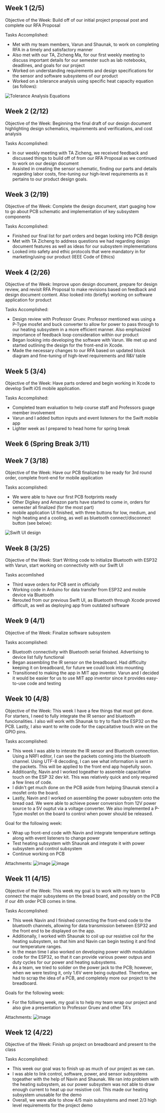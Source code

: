 ## Week 1 (2/5)
Objective of the Week: Build off of our initial project proposal post and complete our RFA Proposal

Tasks Accomplished:
- Met with my team members, Varun and Shaunak, to work on completing RFA in a timely and satisfactory manner
- Also met with our TA, Zicheng Ma, for our first weekly meeting to discuss important details for our semester such as lab notebooks, deadlines, and goals for our project
- Worked on understanding requirements and design specifications for the sensor and software subsystems of our product
- Worked on a tolerance analysis using specific heat capacity equation (as follows):

![Tolerance Analysis Equations](tolanalysis)

## Week 2 (2/12)

Objective of the Week: Beginning the final draft of our design document highlighting design schematics, requirements and verifications, and cost analysis 

Tasks Accomplished:
- In our weekly meeting with TA Zicheng, we received feedback and discussed things to build off of from our RFA Proposal as we continued to work on our design document
- Assisted in creating the sensor schematic, finding our parts and details regarding labor costs, fine-tuning our high-level requirements as it pertains to our product design goals.

## Week 3 (2/19)
Objective of the Week: Complete the design document, start guaging how to go about PCB schematic and implementation of key subsystem components

Tasks Accomplished:
- Finished our final list for part orders and began looking into PCB design
- Met with TA Zicheng to address questions we had regarding design document features as well as ideas for our subsystem implementations
- Looked into safety and ethic protocols that were mandatory in for marketing/using our product (IEEE Code of Ethics)

## Week 4 (2/26)
Objective of the Week: Improve upon design document, prepare for design review, and revisit RFA Proposal to make revisions based on feedback and design document content. Also looked into (briefly) working on software application for product

Tasks Accomplished:
- Design review with Professor Gruev. Professor mentioned was using a P-Type mosfet and buck converter to allow for power to pass through to our heating subsystem in a more efficient manner. Also emphasized importance of feedback loop consideration within our product 
- Began looking into developing the software with Varun. We met up and started outlining the design for the front-end in Xcode.
- Made the necessary changes to our RFA based on updated block diagram and fine-tuning of high-level requirements and R&V table
  
## Week 5 (3/4)
Objective of the Week: Have parts ordered and begin working in Xcode to develop Swift iOS mobile application.

Tasks Accomplished:
- Completed team evaluation to help course staff and Professors guage member involvement
- Varun and I added button inputs and event listeners for the Swift mobile app
- Lighter week as I prepared to head home for spring break

## Week 6 (Spring Break 3/11)

## Week 7 (3/18)
Objective of the Week: Have our PCB finalized to be ready for 3rd round order, complete front-end for mobile application

Tasks accomplished:
- We were able to have our first PCB footprints ready
- Other Digikey and Amazon parts have started to come in, orders for semester all finalized (for the most part)
- mobile application UI finished, with three buttons for low, medium, and high heating and a cooling, as well as bluetooth connect/disconnect button (see below):
  
![Swift UI design](swiftui.png)

## Week 8 (3/25)
Objective of the Week: Start Writing code to initialize Bluetooth with ESP32 with Varun, start working on connectivity with our Swift UI

Tasks accomlished
- Third wave orders for PCB sent in officially
- Working code in Arduino for data transfer from ESP32 and mobile device via Bluetooth
- Rerouted from our previous Swift UI, as Bluetooth through Xcode proved difficult, as well as deploying app from outdated software


## Week 9 (4/1)
Objective of the Week: Finalize software subsystem

Tasks accomplished:
- Bluetooth connectivity with Bluetooth serial finished. Advertising to device list fully functional
- Began assembling the IR sensor on the breadboard. Had difficulty keeping it on breadboard, for future we could look into mounting
- Transitioned to making the app in MIT app inventor. Varun and I decided it would be easier for us to use MIT app inventor since it provides easy-to-use code and testing

  


## Week 10 (4/8)
Objective of the Week: This week I have a few things that must get done. For starters, I need to fully integrate the IR sensor and bluetooth funcionalities. I also will work with Shaunak to try to flash the ESP32 on the PCB. Lastly, I also want to write code for the capcaitative touch wire on the GPIO pins. 

Tasks accomplished:
- This week I was able to interate the IR sensor and Bluetooth connection. Using a NRFI editor, I can see the packets coming into the bluetooth channel. Using UTF-8 decoding, I can see what information is sent in the packets. This will be applied to the front end app hopefully soon.
- Additioanlly, Navin and I worked togeather to assemble capacitative touch on the ESP 32 dev kit. This was relatively quick and only required a few lines of code.
- I didn't get much done on the PCB aside from helping Shaunak stencil a mosfet onto the board.
- Lastly, Navin and I worked on assembling the power subsystem onto the bread oad. We were able to achieve power conversion from 12V power source to a 5V ouptut via a voltage converter. We also implemented a P-Type mosfet on the board to control when power should be released. 

Goal for the following week:
- Wrap up front-end code with Navin and integrate temperature settings along with event listeners to change power
- Test heating subsystem with Shaunak and integrate it with power subsystem and control subsystem
- Continue working on PCB

Attachments:
![image](https://github.com/fadnis-shaunak28/ECE-445-Notebooks/assets/157566074/da955e9b-899a-4175-ba13-2b924528f0a2)
![image](https://github.com/fadnis-shaunak28/ECE-445-Notebooks/assets/157566074/978a4fc1-7b80-45a5-a0c4-c1e9941571b0)


## Week 11 (4/15)
Objective of the Week: This week my goal is to work with my team to connect the major subsystems on the bread board, and possibly on the PCB if our 4th order PCB comes in time. 

Tasks Accomplished:
- This week Navin and I finished connecting the front-end code to the bluetooth channels, allowing for data transmission between ESP32 and the front end to be displayed on the app.
- Additionally, I worked with Shaunak to coil up our resistive coil for the heating subsystem, so that him and Navin can begin testing it and find our temperature ranges.
- In the mean time I also worked on developing power width modulation code for the ESP32, so that it can provide various power outpus and duty cycles for our power and heating subsystems.
- As a team, we tried to solider on the power jack to the PCB; however, when we were testing it, only 1.6V were being outputted. Therefore, we had to scrap the idea of a PCB, and completely more our project to the breadboard.

Goals for the following week:
- For the folliwng week, my goal is to help my team wrap our project and also give a presentation to Professor Gruev and other TA's

Attachments:
![image](https://github.com/fadnis-shaunak28/ECE-445-Notebooks/assets/157566074/49337e23-520a-481e-823c-20bb293544f4)



## Week 12 (4/22)
Objective of the Week: Finish up project on breadboard and present to the class

Tasks Accomplished:
- This week our goal was to finish up as much of our project as we can.
- I was able to link control, software, power, and sensor subsystems togeather with the help of Navin and Shaunak. We ran into problem with the heating subsystem, as our power subsystem was not able to draw enough current to heat up our resistive coil. This made our heating subsystem unusable for the demo
- Overall, we were able to show 4/5 main subsystems and meet 2/3 high level requirements for the project demo


